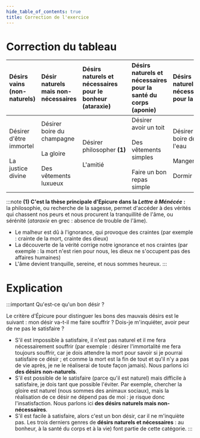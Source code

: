 ```yaml
---
hide_table_of_contents: true
title: Correction de l'exercice
---
```


# Correction du tableau

  | Désirs vains (non-naturels) | Désir naturels mais non-nécessaires | Désirs naturels et nécessaires pour le bonheur (ataraxie) | Désirs naturels et nécessaires pour la santé du corps (aponie) | Désirs naturels et nécessaires pour la vie |  
  | :--- | :--- | :--- | :--- | :--- |  
  | Désirer d'être immortel <br/><br/> La justice divine | Désirer boire du champagne <br/> <br/> La gloire <br/> <br/> Des vêtements luxueux | Désirer philosopher **(1)** <br/> <br/> L'amitié | Désirer avoir un toit <br/> <br/> Des vêtements simples <br/> <br/> Faire un bon repas simple | Désirer boire de l'eau <br/> <br/> Manger <br/> <br/> Dormir |  
:::note
**(1)** **C'est la thèse principale d'Epicure dans la *Lettre à Ménécée* :**  
la philosophie, ou recherche de la sagesse, permet d'accéder à des vérités qui chassent nos peurs et nous procurent la tranquillité de l'âme, ou sérénité (*ataraxie* en grec : absence de trouble de l'âme).
- Le malheur est dû à l'ignorance, qui provoque des craintes (par exemple : crainte de la mort, crainte des dieux)
- La découverte de la vérité corrige notre ignorance et nos craintes (par exemple : la mort n'est rien pour nous, les dieux ne s'occupent pas des affaires humaines)
- L'âme devient tranquille, sereine, et nous sommes heureux.
:::
# Explication

:::important
Qu'est-ce qu'un bon désir ?

Le critère d'Épicure pour distinguer les bons des mauvais désirs est le suivant : mon désir va-t-il me faire souffrir ? Dois-je m'inquiéter, avoir peur de ne pas le satisfaire ?
- S'il est impossible à satisfaire, il n'est pas naturel et il me fera nécessairement souffrir (par exemple : désirer l'immortalité me fera toujours souffrir, car je dois attendre la mort pour savoir si je pourrai satisfaire ce désir ; et comme la mort est la fin de tout et qu'il n'y a pas de vie après, je ne le réaliserai de toute façon jamais). Nous parlons ici **des désirs non-naturels**.
- S'il est possible de le satisfaire (parce qu'il est naturel) mais difficile à satisfaire, je dois tant que possible l'éviter. Par exemple, chercher la gloire est naturel (nous sommes des animaux sociaux), mais la réalisation de ce désir ne dépend pas de moi : je risque donc l'insatisfaction. Nous parlons ici **des désirs naturels mais non-nécessaires**.
- S'il est facile à satisfaire, alors c'est un bon désir, car il ne m'inquiète pas. Les trois derniers genres de **désirs naturels et nécessaires** : au bonheur, à la santé du corps et à la vie) font partie de cette catégorie.
:::